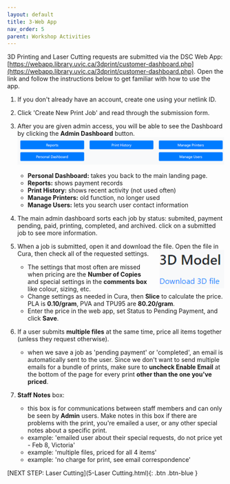 ```yaml
---
layout: default
title: 3-Web App
nav_order: 5
parent: Workshop Activities
---
```


3D Printing and Laser Cutting requests are submitted via the DSC Web App: [https://webapp.library.uvic.ca/3dprint/customer-dashboard.php](https://webapp.library.uvic.ca/3dprint/customer-dashboard.php).  Open the link and follow the instructions below to get familiar with how to use the app.

1. If you don't already have an account, create one using your netlink ID.

2. Click 'Create New Print Job' and  read through the submission form.

3. After you are given admin access, you will be able to see the Dashboard by clicking the **Admin Dashboard** button.      <img src="images/3-dashboard menu.png" style="width:800px;" alt="dashboard menu">
    - **Personal Dashboard:** takes you back to the main landing page.
    - **Reports:** shows payment records
    - **Print History:** shows recent activity (not used often)
    - **Manage Printers:** old function, no longer used
    - **Manage Users:** lets you search user contact information

4. The main admin dashboard sorts each job by status: submited, payment pending, paid, printing, completed, and archived.  click on a submitted job to see more information.

5. When a job is submitted, open it and download the file.  Open the file in Cura, then check all of the requested settings. <img src="images/3-download.png" style="margin-left:20px; float:right; width:150px;" alt="dashboard menu">
    - The settings that most often are missed when pricing are the **Number of Copies** and special settings in the **comments box** like colour, sizing, etc.
    - Change settings as needed in Cura, then **Slice** to calculate the price.  PLA is **0.10/gram**, PVA and TPU95 are **80.20/gram**.
    - Enter the price in the web app, set Status to Pending Payment, and click **Save**.

6. If a user submits **multiple files** at the same time, price all items together (unless they request otherwise).
    - when we save a job as 'pending payment' or 'completed', an email is automatically sent to the user.  Since we don't want to send multiple emails for a bundle of prints, make sure to **uncheck Enable Email** at the bottom of the page for every print **other than the one you've priced**.

7. **Staff Notes** box: 
    - this box is for communications between staff members and can only be seen by **Admin** users.  Make notes in this box if there are problems with the print, you're emailed a user, or any other special notes about a specific print.
    - example: 'emailed user about their special requests, do not price yet - Feb 8, Victoria'
    - example: 'multiple files, priced for all 4 items'
    - example: 'no charge for print, see email correspondence'


[NEXT STEP: Laser Cutting](5-Laser Cutting.html){: .btn .btn-blue }